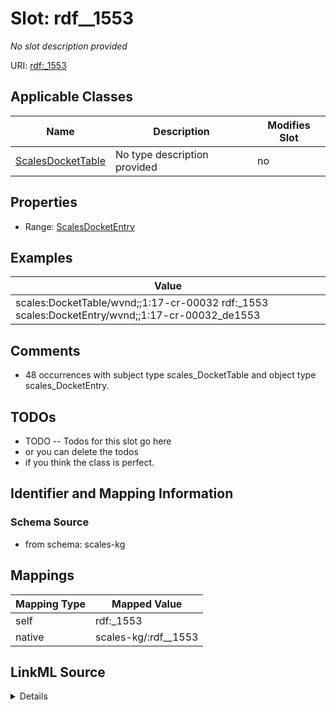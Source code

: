 

# Slot: rdf__1553


_No slot description provided_





URI: [rdf:_1553](http://www.w3.org/1999/02/22-rdf-syntax-ns#_1553)



<!-- no inheritance hierarchy -->





## Applicable Classes

| Name | Description | Modifies Slot |
| --- | --- | --- |
| [ScalesDocketTable](../classes/ScalesDocketTable.md) | No type description provided |  no  |







## Properties

* Range: [ScalesDocketEntry](../classes/ScalesDocketEntry.md)






## Examples

| Value |
| --- |
| scales:DocketTable/wvnd;;1:17-cr-00032 rdf:_1553 scales:DocketEntry/wvnd;;1:17-cr-00032_de1553 |

## Comments

* 48 occurrences with subject type scales_DocketTable and object type scales_DocketEntry.

## TODOs

* TODO -- Todos for this slot go here
* or you can delete the todos
* if you think the class is perfect.

## Identifier and Mapping Information







### Schema Source


* from schema: scales-kg




## Mappings

| Mapping Type | Mapped Value |
| ---  | ---  |
| self | rdf:_1553 |
| native | scales-kg/:rdf__1553 |




## LinkML Source

<details>
```yaml
name: rdf__1553
description: No slot description provided
todos:
- TODO -- Todos for this slot go here
- or you can delete the todos
- if you think the class is perfect.
comments:
- 48 occurrences with subject type scales_DocketTable and object type scales_DocketEntry.
examples:
- value: scales:DocketTable/wvnd;;1:17-cr-00032 rdf:_1553 scales:DocketEntry/wvnd;;1:17-cr-00032_de1553
from_schema: scales-kg
rank: 1000
slot_uri: rdf:_1553
alias: rdf__1553
domain_of:
- scales_DocketTable
range: scales_DocketEntry

```
</details>